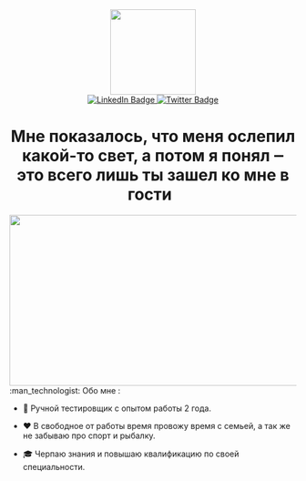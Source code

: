 <div id="header" align="center">
  <img src="https://media.giphy.com/media/l3vR85PnGsBwu1PFK/giphy.gif" width="150"/>
  <div id="badges">
    <a href="https://instagram.com/_latyp777?igshid=NzZlODBkYWE4Ng%3D%3D&utm_source=qr">
      <img src="https://img.shields.io/badge/Instagram-blue?style=for-the-badge&logo=instagram&logoColor=white" alt="LinkedIn Badge"/>
    </a>
    <a href="https://t.me/Latyp777">
      <img src="https://img.shields.io/badge/telegram-blue?style=for-the-badge&logo=telegram&logoColor=white" alt="Twitter Badge"/>
    </a>
  </div>
  <img src="https://komarev.com/ghpvc/?username=LatypovDmitry-QA&style=flat-square&color=blue" alt=""/>
  <h1>
    Мне показалось, что меня ослепил какой-то свет, а потом я понял ‒ это всего лишь ты зашел ко мне в гости
    <img src="https://media.giphy.com/media/hvRJCLFzcasrR4ia7z/giphy.gif" width="5px"/>
  </h1>
</div>
<div align="center">
  <img src="https://media.giphy.com/media/dWesBcTLavkZuG35MI/giphy.gif" width="600" height="300"/>
</div>
:man_technologist: Обо мне :

- :call_me_hand: Ручной тестировщик с опытом работы 2 года.

- :heart: В свободное от работы время провожу время с семьей, а так же не забываю про спорт и рыбалку.

- :mortar_board: Черпаю знания и повышаю квалификацию по своей специальности.  

